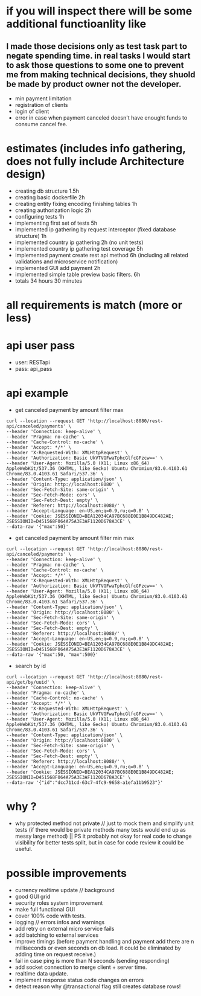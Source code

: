 
# if you will inspect there will be some additional functioanlity like
## I made those decisions only as test task part to negate spending time. in real tasks I would start to ask those questions to some one to prevent me from making technical decisions, they shuold be made by product owner not the developer.
* min payment limitation
* registration of clients
* login of client
* error in case when payment canceled doesn't have enought funds to consume cancel fee.

# estimates (includes info gathering, does not fully include Architecture design)
* creating db structure 1.5h
* creating basic dockerfile 2h
* creating entity fixing encoding finishing tables 1h
* creating authorization logic 2h
* configuring tests 1h
* implementing first set of tests 5h
* implemented ip gathering by request interceptor (fixed database structure) 1h
* implemented country ip gathering 2h (no unit tests)
* implemented country ip gathering test coverage 5h
* implemented payment create rest api method 6h (including all related validations and microservice notification)
* implemented GUI add payment 2h
* implemented simple table preview basic filters. 6h
* totals 34 hours 30 minutes
# all requirements is match (more or less)

# api user pass 
* user: RESTapi
* pass: api_pass

# api example
* get canceled payment by amount filter max
```shell script
curl --location --request GET 'http://localhost:8080/rest-api/canceled/payments' \
--header 'Connection: keep-alive' \
--header 'Pragma: no-cache' \
--header 'Cache-Control: no-cache' \
--header 'Accept: */*' \
--header 'X-Requested-With: XMLHttpRequest' \
--header 'Authorization: Basic UkVTVGFwaTphcGlfcGFzcw==' \
--header 'User-Agent: Mozilla/5.0 (X11; Linux x86_64) AppleWebKit/537.36 (KHTML, like Gecko) Ubuntu Chromium/83.0.4103.61 Chrome/83.0.4103.61 Safari/537.36' \
--header 'Content-Type: application/json' \
--header 'Origin: http://localhost:8080' \
--header 'Sec-Fetch-Site: same-origin' \
--header 'Sec-Fetch-Mode: cors' \
--header 'Sec-Fetch-Dest: empty' \
--header 'Referer: http://localhost:8080/' \
--header 'Accept-Language: en-US,en;q=0.9,ru;q=0.8' \
--header 'Cookie: JSESSIONID=BEA12034CA97BC688E0E1B849DC482AE; JSESSIONID=D451568F064A75A3E3AF1120D678A3CE' \
--data-raw '{"max":50}'
```

* get canceled payment by amount filter min max
```shell script
curl --location --request GET 'http://localhost:8080/rest-api/canceled/payments' \
--header 'Connection: keep-alive' \
--header 'Pragma: no-cache' \
--header 'Cache-Control: no-cache' \
--header 'Accept: */*' \
--header 'X-Requested-With: XMLHttpRequest' \
--header 'Authorization: Basic UkVTVGFwaTphcGlfcGFzcw==' \
--header 'User-Agent: Mozilla/5.0 (X11; Linux x86_64) AppleWebKit/537.36 (KHTML, like Gecko) Ubuntu Chromium/83.0.4103.61 Chrome/83.0.4103.61 Safari/537.36' \
--header 'Content-Type: application/json' \
--header 'Origin: http://localhost:8080' \
--header 'Sec-Fetch-Site: same-origin' \
--header 'Sec-Fetch-Mode: cors' \
--header 'Sec-Fetch-Dest: empty' \
--header 'Referer: http://localhost:8080/' \
--header 'Accept-Language: en-US,en;q=0.9,ru;q=0.8' \
--header 'Cookie: JSESSIONID=BEA12034CA97BC688E0E1B849DC482AE; JSESSIONID=D451568F064A75A3E3AF1120D678A3CE' \
--data-raw '{"max":50, "max":500}'
```

* search by id
```shell script
curl --location --request GET 'http://localhost:8080/rest-api/get/by/uuid' \
--header 'Connection: keep-alive' \
--header 'Pragma: no-cache' \
--header 'Cache-Control: no-cache' \
--header 'Accept: */*' \
--header 'X-Requested-With: XMLHttpRequest' \
--header 'Authorization: Basic UkVTVGFwaTphcGlfcGFzcw==' \
--header 'User-Agent: Mozilla/5.0 (X11; Linux x86_64) AppleWebKit/537.36 (KHTML, like Gecko) Ubuntu Chromium/83.0.4103.61 Chrome/83.0.4103.61 Safari/537.36' \
--header 'Content-Type: application/json' \
--header 'Origin: http://localhost:8080' \
--header 'Sec-Fetch-Site: same-origin' \
--header 'Sec-Fetch-Mode: cors' \
--header 'Sec-Fetch-Dest: empty' \
--header 'Referer: http://localhost:8080/' \
--header 'Accept-Language: en-US,en;q=0.9,ru;q=0.8' \
--header 'Cookie: JSESSIONID=BEA12034CA97BC688E0E1B849DC482AE; JSESSIONID=D451568F064A75A3E3AF1120D678A3CE' \
--data-raw '{"id":"dcc711cd-63c7-4fc9-9658-a1efa1bb9523"}'
```

# why ?
* why protected method not private // just to mock them and simplify unit tests (if there would be private methods many tests would end up as messy large method) || PS it probably not okay for real code to change visibility for better tests split, but in case for code review it could be useful.

# possible improvements
* currency realtime update // background
* good GUI grid
* security roles system improvement
* make full functional GUI
* cover 100% code with tests.
* logging // errors infos and warnings
* add retry on external micro service fails
* add batching to external services
* improve timings (before payment handling and payment add there are n milliseconds or even seconds on db load. it could be eliminated by adding time on request receive.)
* fail in case ping is more than N seconds (sending responding)
* add socket connection to merge client + server time.
* realtime data update.
* implement response status code changes on errors
* detect reason why @transactional flag still creates database rows!

